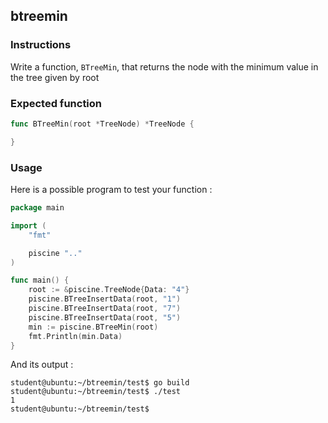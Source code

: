 ## btreemin

### Instructions

Write a function, `BTreeMin`, that returns the node with the minimum value in the tree given by root

### Expected function

```go
func BTreeMin(root *TreeNode) *TreeNode {

}
```

### Usage

Here is a possible program to test your function :

```go
package main

import (
	"fmt"

	piscine ".."
)

func main() {
	root := &piscine.TreeNode{Data: "4"}
	piscine.BTreeInsertData(root, "1")
	piscine.BTreeInsertData(root, "7")
	piscine.BTreeInsertData(root, "5")
	min := piscine.BTreeMin(root)
	fmt.Println(min.Data)
}
```

And its output :

```console
student@ubuntu:~/btreemin/test$ go build
student@ubuntu:~/btreemin/test$ ./test
1
student@ubuntu:~/btreemin/test$
```
